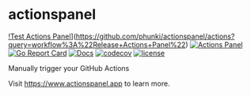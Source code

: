 # actionspanel
[!Test Actions Panel](https://github.com/phunki/actionspanel/workflows/Test%20Actions%20Panel/badge.svg)](https://github.com/phunki/actionspanel/actions?query=workflow%3A%22Release+Actions+Panel%22)
[![Actions Panel](https://img.shields.io/badge/actionspanel-enabled-brightgreen)](https://www.actionspanel.app/app/phunki/actionspanel)
[![Go Report Card](https://goreportcard.com/badge/github.com/phunki/actionspanel)](https://goreportcard.com/report/github.com/phunki/actionspanel)
[![Docs](https://godoc.org/github.com/phunki/actionspanel?status.svg)](https://pkg.go.dev/github.com/phunki/actionspanel?tab=doc)
[![codecov](https://codecov.io/gh/phunki/actionspanel/branch/master/graph/badge.svg)](https://codecov.io/gh/phunki/actionspanel)
[![license](https://img.shields.io/github/license/phunki/actionspanel.svg)](https://github.com/phunki/actionspanel/blob/master/LICENSE)

Manually trigger your GitHub Actions

Visit https://www.actionspanel.app to learn more.
